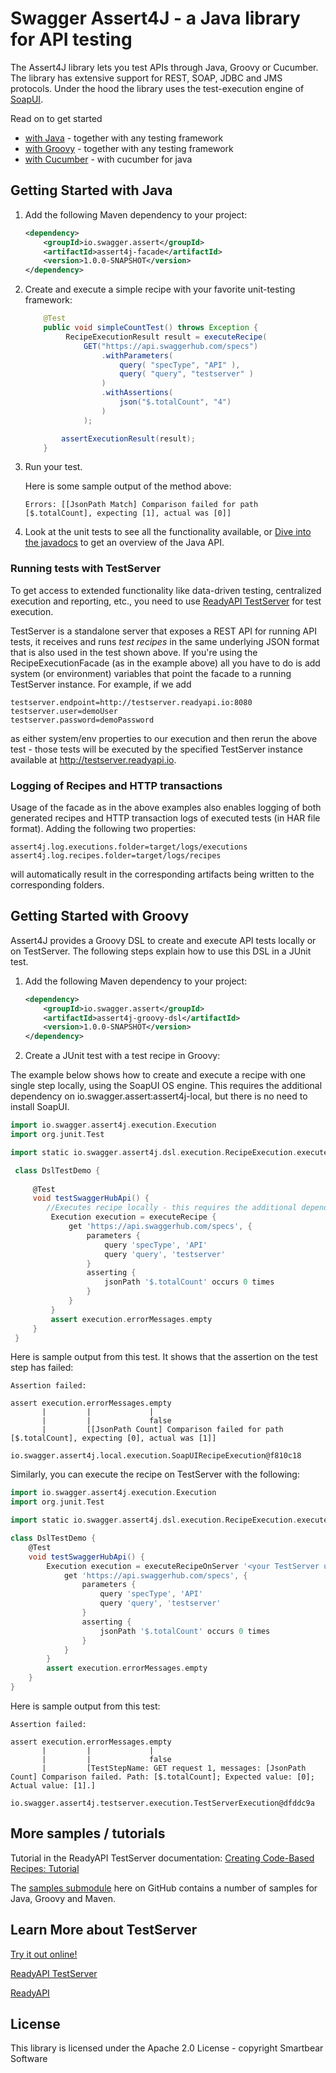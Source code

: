 # Swagger Assert4J - a Java library for API testing

The Assert4J library lets you test APIs through Java, Groovy or Cucumber. The library has extensive support for REST, SOAP, JDBC and JMS protocols. Under the hood the library uses the test-execution engine of [SoapUI](http://www.soapui.org).

Read on to get started
* [with Java](#getting-started-with-java) - together with any testing framework
* [with Groovy](#getting-started-with-groovy) - together with any testing framework 
* [with Cucumber](modules/cucumber) - with cucumber for java 

## Getting Started with Java

1. Add the following Maven dependency to your project:
 
	```xml
	<dependency>
		<groupId>io.swagger.assert</groupId>
		<artifactId>assert4j-facade</artifactId>
		<version>1.0.0-SNAPSHOT</version>
	</dependency>
	```

2. Create and execute a simple recipe with your favorite unit-testing framework:

	```java
	    @Test
        public void simpleCountTest() throws Exception {
             RecipeExecutionResult result = executeRecipe(
                 GET("https://api.swaggerhub.com/specs")
                     .withParameters(
                         query( "specType", "API" ),
                         query( "query", "testserver" )
                     )
                     .withAssertions(
                         json("$.totalCount", "4")
                     )                 
                 );
    
            assertExecutionResult(result);
        }
	```

3. Run your test.

    Here is some sample output of the method above:
    ```
    Errors: [[JsonPath Match] Comparison failed for path [$.totalCount], expecting [1], actual was [0]] 
    ```

4. Look at the unit tests to see all the functionality available, or [Dive into the javadocs](http://smartbear.github.io/swagger-assert4j/apidocs/) to get an overview of the Java API.

### Running tests with TestServer

To get access to extended functionality like data-driven testing, centralized execution and reporting, etc., you 
need to use [ReadyAPI TestServer](http://readyapi.smartbear.com/testserver/start) for test execution. 

TestServer is a standalone server that exposes a REST API for running API tests, it receives and runs *test recipes* 
in the same underlying JSON format that is also used in the test shown above. If you're using the RecipeExecutionFacade 
(as in the example above) all you have to do is add system (or environment) variables that point the facade to a 
running TestServer instance. For example, if we add

```
testserver.endpoint=http://testserver.readyapi.io:8080
testserver.user=demoUser
testserver.password=demoPassword
```
	
as either system/env properties to our execution and then rerun the above test - those tests will be executed by the 
specified TestServer instance available at http://testserver.readyapi.io.

### Logging of Recipes and HTTP transactions

Usage of the facade as in the above examples also enables logging of both generated recipes and HTTP transaction logs 
of executed tests (in HAR file format). Adding the following two properties:

```
assert4j.log.executions.folder=target/logs/executions
assert4j.log.recipes.folder=target/logs/recipes
```

will automatically result in the corresponding artifacts being written to the corresponding folders.

## Getting Started with Groovy 

Assert4J provides a Groovy DSL to create and execute API tests locally or on TestServer. 
The following steps explain how to use this DSL in a JUnit test.

1. Add the following Maven dependency to your project:
 
	```xml
	<dependency>
		<groupId>io.swagger.assert</groupId>
		<artifactId>assert4j-groovy-dsl</artifactId>
		<version>1.0.0-SNAPSHOT</version>
	</dependency>
	```

2. Create a JUnit test with a test recipe in Groovy:

  The example below shows how to create and execute a recipe with one single step locally, using the SoapUI OS engine. 
  This requires the additional dependency on io.swagger.assert:assert4j-local, but there is no need to install SoapUI. 
   ```groovy
   import io.swagger.assert4j.execution.Execution
   import org.junit.Test
   
   import static io.swagger.assert4j.dsl.execution.RecipeExecution.executeRecipe

    class DslTestDemo {
    
        @Test
        void testSwaggerHubApi() {
           //Executes recipe locally - this requires the additional dependency io.swagger.assert:assert4j-local
            Execution execution = executeRecipe {
                get 'https://api.swaggerhub.com/specs', {
                    parameters {
                        query 'specType', 'API'
                        query 'query', 'testserver'
                    }
                    asserting {
                        jsonPath '$.totalCount' occurs 0 times
                    }
                }
            }
            assert execution.errorMessages.empty
        }
    }   
   ```
   Here is sample output from this test. It shows that the assertion on the test step has failed:
   ```
   Assertion failed: 
   
   assert execution.errorMessages.empty
          |         |             |
          |         |             false
          |         [[JsonPath Count] Comparison failed for path [$.totalCount], expecting [0], actual was [1]]
          io.swagger.assert4j.local.execution.SoapUIRecipeExecution@f810c18
   ```
   
   Similarly, you can execute the recipe on TestServer with the following:
   ```groovy
   import io.swagger.assert4j.execution.Execution
   import org.junit.Test
   
   import static io.swagger.assert4j.dsl.execution.RecipeExecution.executeRecipeOnServer
   
   class DslTestDemo {
       @Test
       void testSwaggerHubApi() {
           Execution execution = executeRecipeOnServer '<your TestServer url, e.g. http://localhost:8080>', '<your user>', '<your password>', {
               get 'https://api.swaggerhub.com/specs', {
                   parameters {
                       query 'specType', 'API'
                       query 'query', 'testserver'
                   }
                   asserting {
                       jsonPath '$.totalCount' occurs 0 times
                   }
               }
           }
           assert execution.errorMessages.empty
       }
   }
   ```
Here is sample output from this test:
```
Assertion failed: 

assert execution.errorMessages.empty
       |         |             |
       |         |             false
       |         [TestStepName: GET request 1, messages: [JsonPath Count] Comparison failed. Path: [$.totalCount]; Expected value: [0]; Actual value: [1].]
       io.swagger.assert4j.testserver.execution.TestServerExecution@dfddc9a
```
## More samples / tutorials

Tutorial in the ReadyAPI TestServer documentation: 
[Creating Code-Based Recipes: Tutorial](http://readyapi.smartbear.com/testserver/tutorials/code_based/start)

The [samples submodule](modules/samples) here on GitHub contains a number of samples for Java, Groovy and Maven.

## Learn More about TestServer

[Try it out online!](http://testserver.readyapi.io)

[ReadyAPI TestServer](http://readyapi.smartbear.com/testserver/intro/about)

[ReadyAPI](http://readyapi.smartbear.com/start)

## License

This library is licensed under the Apache 2.0 License - copyright Smartbear Software
